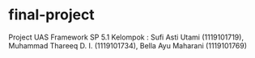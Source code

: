 # final-project
 Project UAS Framework SP 5.1 Kelompok : Sufi Asti Utami (1119101719), Muhammad Thareeq D. I. (1119101734), Bella Ayu Maharani (1119101769)
